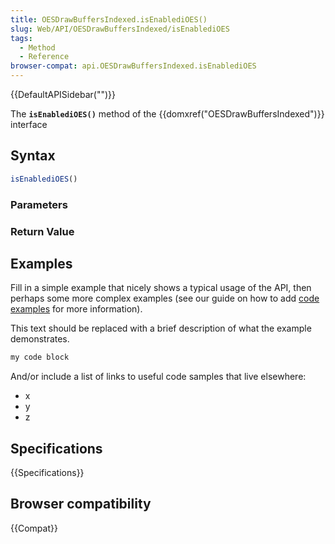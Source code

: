 ```yaml
---
title: OESDrawBuffersIndexed.isEnablediOES()
slug: Web/API/OESDrawBuffersIndexed/isEnablediOES
tags:
  - Method
  - Reference
browser-compat: api.OESDrawBuffersIndexed.isEnablediOES
---
```

{{DefaultAPISidebar("")}}

The **`isEnablediOES()`** method of the {{domxref("OESDrawBuffersIndexed")}} interface 

## Syntax

```js
isEnablediOES()
```

### Parameters



### Return Value



## Examples

Fill in a simple example that nicely shows a typical usage of the API, then perhaps some more complex examples (see our guide on how to add [code examples](/en-US/docs/MDN/Contribute/Structures/Code_examples) for more information).

This text should be replaced with a brief description of what the example demonstrates.

```js
my code block
```

And/or include a list of links to useful code samples that live elsewhere:

*   x
*   y
*   z

## Specifications

{{Specifications}}

## Browser compatibility

{{Compat}}

